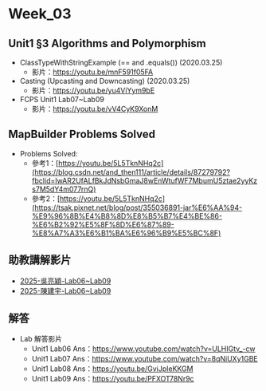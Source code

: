 # Week_03

## Unit1 §3 Algorithms and Polymorphism
   * ClassTypeWithStringExample (== and .equals()) (2020.03.25) 
      * 影片：https://youtu.be/mnF591f05FA
   * Casting (Upcasting and Downcasting) (2020.03.25)    
      * 影片：https://youtu.be/yu4ViYym9bE
   * FCPS Unit1 Lab07~Lab09
      * 影片：https://youtu.be/vV4CyK9XonM

## MapBuilder Problems Solved
 * Problems Solved:
    * 參考1：[https://youtu.be/5L5TknNHq2c](https://blog.csdn.net/and_then111/article/details/87279792?fbclid=IwAR2UfALfBkJdNsbGmaJ8wEnWtufWF7MbumU5ztae2yyKzs7M5dY4m077rnQ)
    * 參考2：[https://youtu.be/5L5TknNHq2c](https://tsak.pixnet.net/blog/post/355036891-jar%E6%AA%94-%E9%96%8B%E4%B8%8D%E8%B5%B7%E4%BE%86-%E6%B2%92%E5%8F%8D%E6%87%89-%E8%A7%A3%E6%B1%BA%E6%96%B9%E5%BC%8F)

## 助教講解影片
* [2025-吳亮穎-Lab06~Lab09](https://youtu.be/YbzRgrruzAo)
* [2025-陳建宇-Lab06~Lab09](https://youtu.be/YbzRgrruzAo)
## 解答
  * Lab 解答影片
      * Unit1 Lab06 Ans：https://www.youtube.com/watch?v=ULHIGtv_-cw
      * Unit1 Lab07 Ans：https://www.youtube.com/watch?v=8qNiUXy1GBE
      * Unit1 Lab08 Ans：https://youtu.be/GviJpIeKKGM
      * Unit1 Lab09 Ans：https://youtu.be/PFXOT78Nr9c



